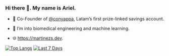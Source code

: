 ### Hi there 👋. My name is Ariel.

- 🔭 Co-Founder of [@conyappa](https://github.com/conyappa), Latam’s first prize-linked savings account.

- 🌱 I’m into biomedical engineering and machine learning.

- 🌐 https://martinezs.dev.

[![Top Langs](https://github-readme-stats.vercel.app/api/top-langs/?username=ariel-m-s&count_private=true&show_icons=true&langs_count=10&layout=compact&hide=jupyter%20notebook&custom_title=Top%20Langs)](https://github.com/anuraghazra/github-readme-stats) [![Last 7 Days](https://github-readme-stats.vercel.app/api/wakatime?username=ariel&layout=compact&custom_title=Last%207%20Days)](https://github.com/anuraghazra/github-readme-stats)
